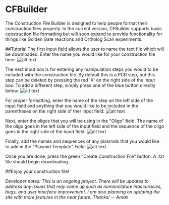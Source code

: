 # CFBuilder

The Construction File Builder is designed to help people format their construction files properly. In the current version, CFBuilder supports basic construction file formatting but will soon expand to provide functionality for things like Golden Gate reactions and Ortholog Scan experiments. 

##Tutorial
The first input field allows the user to name the text file which will be downloaded. Enter the name you would like for your construction file here.
![alt text](https://i.ibb.co/k3tvCXJ/file-Name-Input.png)

The next input box is for entering any manipulation steps you would to be included with the construction file. By default this is a PCR step, but this step can be deleted by pressing the red 'X' on the right side of the input box. To add a different step, simply press one of the blue button directly below. 
![alt text](https://i.ibb.co/pwWdgrJ/manipulations.png)

For proper formatting, enter the name of the step on the left side of the input field and anything that you would like to be included in the parentheses on the right side of ther input field: 
![alt text](https://i.ibb.co/6tMsRGD/manipulations2.png)

Next, enter the oligos that you will be using in the "Oligo" field. 
The name of the oligo goes in the left side of the input field and the sequence of the oligo goes in the right side of the input field:
![alt text](https://i.ibb.co/3cWk2BB/oligos2.png)

Finally, add the names and sequences of any plasmids that you would like to add in the "Plasmid Template" Field:
![alt text](https://i.ibb.co/VYqXvsB/plasmids.png)

Once you are done, press the green "Create Construction File" button. A .txt file should begin downloading.

##Enjoy your construction file!

*Developer notes: This is an ongoing project. There will be updates to address any issues that may come up such as nomenclature inaccuracies, bugs, and user interface improvement. I am also planning on updating the site with more features in the near future. Thanks! -- Aman*
